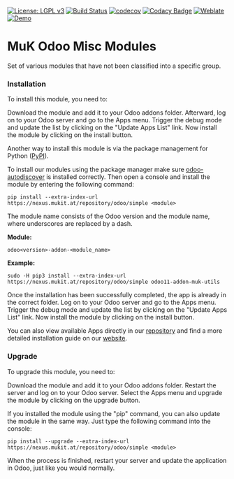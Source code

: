 [![License: LGPL v3](https://img.shields.io/badge/License-LGPL%20v3-blue.svg)](https://www.gnu.org/licenses/lgpl-3.0)
[![Build Status](https://travis-ci.org/muk-it/muk_misc.svg?branch=12.0)](https://travis-ci.org/muk-it/muk_misc)
[![codecov](https://codecov.io/gh/muk-it/muk_misc/branch/12.0/graph/badge.svg)](https://codecov.io/gh/muk-it/muk_misc)
[![Codacy Badge](https://api.codacy.com/project/badge/Grade/670c0c99f6a8484f95c4f1051f0459b8)](https://www.codacy.com/app/keshrath/muk_misc?utm_source=github.com&amp;utm_medium=referral&amp;utm_content=muk-it/muk_misc&amp;utm_campaign=Badge_Grade)
[![Weblate](https://img.shields.io/badge/translation-Weblate-CF5942.svg)](https://weblate.mukit.at/)
[![Demo](https://img.shields.io/badge/demo-Try%20me-243742.svg)](https://mukit.at/r/SgN)

# MuK Odoo Misc Modules

Set of various modules that have not been classified into a specific group.

### Installation

To install this module, you need to:

Download the module and add it to your Odoo addons folder. Afterward,
log on to your Odoo server and go to the Apps menu. Trigger the debug
mode and update the list by clicking on the "Update Apps List" link. Now
install the module by clicking on the install button.

Another way to install this module is via the package management for
Python ([PyPI]).

To install our modules using the package manager make sure
[odoo-autodiscover] is installed correctly. Then open a console and
install the module by entering the following command:

`pip install --extra-index-url https://nexus.mukit.at/repository/odoo/simple <module>`

The module name consists of the Odoo version and the module name, where
underscores are replaced by a dash.

**Module:**

`odoo<version>-addon-<module_name>`

**Example:**

`sudo -H pip3 install --extra-index-url https://nexus.mukit.at/repository/odoo/simple odoo11-addon-muk-utils`

Once the installation has been successfully completed, the app is
already in the correct folder. Log on to your Odoo server and go to the
Apps menu. Trigger the debug mode and update the list by clicking on the
"Update Apps List" link. Now install the module by clicking on the
install button.

You can also view available Apps directly in our [repository] and find a
more detailed installation guide on our [website].

### Upgrade

To upgrade this module, you need to:

Download the module and add it to your Odoo addons folder. Restart the
server and log on to your Odoo server. Select the Apps menu and upgrade
the module by clicking on the upgrade button.

If you installed the module using the "pip" command, you can also update
the module in the same way. Just type the following command into the
console:

`pip install --upgrade --extra-index-url https://nexus.mukit.at/repository/odoo/simple <module>`

When the process is finished, restart your server and update the
application in Odoo, just like you would normally.

  [PyPI]: https://pypi.org/project/pip/
  [odoo-autodiscover]: https://pypi.org/project/odoo-autodiscover/
  [repository]: https://nexus.mukit.at/#browse/browse:odoo
  [website]: https://mukit.at/page/open-source
  [MuK IT]: https://www.mukit.at/

